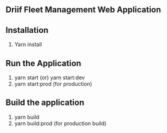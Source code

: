 ## Driif Fleet Management Web Application

## Installation

1. Yarn install

## Run the Application

1. yarn start (or) yarn start:dev
2. yarn start:prod (for production)

## Build the application

1. yarn build
2. yarn build:prod (for production build)
